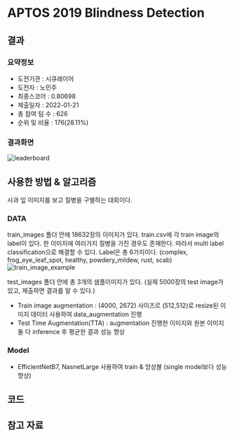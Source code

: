 # APTOS 2019 Blindness Detection 

## 결과

### 요약정보

- 도전기관 : 시큐레이어
- 도전자 : 노민주
- 최종스코어 : 0.80698
- 제출일자 : 2022-01-21
- 총 참여 팀 수 : 626
- 순위 및 비율 : 176(28.11%)

### 결과화면

![leaderboard](./img/img_leaderboard)

## 사용한 방법 & 알고리즘

사과 잎 이미지를 보고 질병을 구별하는 대회이다.

### DATA

train_images 폴더 안에 18632장의 이미지가 있다.
train.csv에 각 train image의 label이 있다. 한 이미지에 여러가지 질병을 가진 경우도 존재한다. 따라서 multi label classification으로 해결할 수 있다.
Label은 총 6가지이다. (complex, frog_eye_leaf_spot, healthy, powdery_mildew, rust, scab)
![train_image_example](./img/train_image_example)

test_images 폴더 안에 총 3개의 샘플이미지가 있다. (실제 5000장의 test image가 있고, 제출하면 결과를 알 수 있다.)

- Train image augmentation : (4000, 2672) 사이즈르 (512,512)로 resize된 이미지 데이터 사용하여 data_augmentation 진행
- Test Time Augmentation(TTA) : augmentation 진행한 이미지와 원본 이미지 둘 다 inference 후 평균한 결과 성능 향상

### Model
- EfficientNetB7, NasnetLarge 사용하여 train & 앙상블 (single model보다 성능 향상)



## 코드



## 참고 자료
